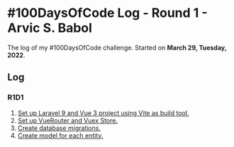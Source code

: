 # #100DaysOfCode Log - Round 1 - Arvic S. Babol

The log of my #100DaysOfCode challenge. Started on **March 29, Tuesday, 2022**.

## Log

### R1D1
1. [Set up Laravel 9 and Vue 3 project using Vite as build tool.](https://github.com/kulotsystems/tabulation-system/tree/8b4ea9014f5acfa8d0833d5ff11e49ee6c60bd80)
2. [Set up VueRouter and Vuex Store.](https://github.com/kulotsystems/tabulation-system/tree/63d7ed1736b1bbc60dc643e9c55c7b33533e7747)
3. [Create database migrations.](https://github.com/kulotsystems/tabulation-system/tree/1160e7586fca57c9771da149f3082809f95e4c7e)
3. [Create model for each entity.](https://github.com/kulotsystems/tabulation-system/tree/839f1e31988d6eb74838918b35b201022ac51643)
